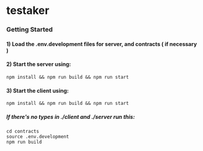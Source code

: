 # testaker

### Getting Started

#### 1) Load the .env.development files for server, and contracts ( if necessary )

#### 2) Start the server using:
```
npm install && npm run build && npm run start
```

#### 3) Start the client using:
```
npm install && npm run build && npm run start
```

##### If there's no types in ./client and ./server run this:
```
cd contracts
source .env.development
npm run build
```
